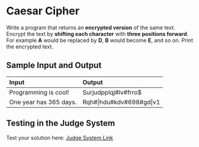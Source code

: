 # Caesar Cipher
  
Write a program that returns an **encrypted version** of the same text. Encrypt the text by **shifting each character** with **three positions forward**.
For example **A** would be replaced by **D**, **B** would become **E**, and so on. Print the encrypted text.

## Sample Input and Output  
    
| **Input** | **Output** |  
| :--- | :--- | 
| Programming is cool! | Surjudpplqj#lv#frro$ |
| One year has 365 days. | Rqh#\|hdu#kdv#698#gd\|v1 |

## Testing in the Judge System  
    
Test your solution here: [Judge System Link](https://judge.softuni.org/Contests/Practice/Index/1217#3) 
